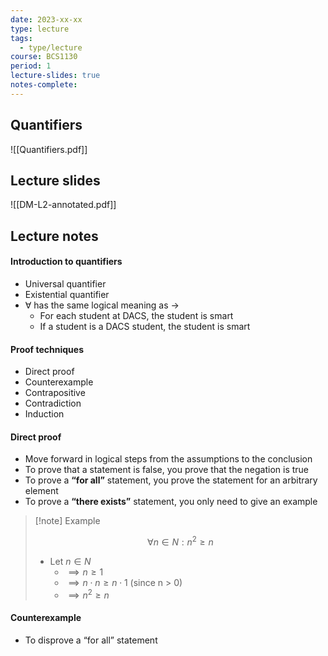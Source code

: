 ```yaml
---
date: 2023-xx-xx
type: lecture
tags:
  - type/lecture
course: BCS1130
period: 1
lecture-slides: true
notes-complete:
---
```

## Quantifiers
![[Quantifiers.pdf]]
## Lecture slides
![[DM-L2-annotated.pdf]]

## Lecture notes
#### Introduction to quantifiers
- Universal quantifier
- Existential quantifier
- $\forall$ has the same logical meaning as $\to$
	- For each student at DACS, the student is smart
	- If a student is a DACS student, the student is smart

#### Proof techniques
- Direct proof 
- Counterexample
- Contrapositive
- Contradiction
- Induction

#### Direct proof
- Move forward in logical steps from the assumptions to the conclusion
- To prove that a statement is false, you prove that the negation is true
- To prove a **“for all”** statement, you prove the statement for an arbitrary element
- To prove a **“there exists”** statement, you only need to give an example

> [!note]  Example
> 
> $$\forall n \in N : n^2 \geq n$$
> - Let $n \in N$ 
>	- $\implies n \geq 1$
>	- $\implies n \cdot n \geq n \cdot 1$ (since n > 0)
>	- $\implies n^2 \geq n$

#### Counterexample
- To disprove a “for all” statement 